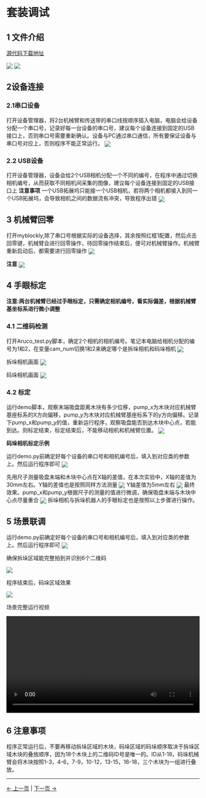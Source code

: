 # 套装调试
## 1 文件介绍

[源代码下载地址](https://github.com/elephantrobotics/UltraArm_P340_Sorting_Kit_docs/tree/ultraarm_sorting_kit_gitbook-cn)

<img src =./resourse/7.png align = "center">

<img src =./resourse/8.png align = "center">

## 2设备连接
### 2.1串口设备
打开设备管理器，将2台机械臂和传送带的串口线按顺序插入电脑，电脑会给设备分配一个串口号，记录好每一台设备的串口号，建议每个设备连接到固定的USB接口上，否则串口号需要重新确认。设备与PC通过串口通信，所有要保证设备与串口号对应上，否则程序不能正常运行。
<img src =./resourse/9.png align = "center">

### 2.2 USB设备
打开设备管理器，设备会给2个USB相机分配一个不同的编号，在程序中通过切换相机编号，从而获取不同相机间采集的图像，建议每个设备连接到固定的USB接口上
**注意事项**
一个USB拓展坞只能接一个USB相机，若将两个相机都接入到同一个USB拓展坞，会导致相机之间的数据流有冲突，导致程序出错
<img src =./resourse/10.png align = "center">

## 3 机械臂回零
打开myblockly,除了串口号根据实际的设备选择，其余按照红框1配置，然后点击回零键，机械臂会进行回零操作，待回零操作结束后，便可对机械臂操作。机械臂重新启动后，都需要进行回零操作
<img src =./resourse/11.png align = "center">

**注意**
<img src =./resourse/12.png align = "center">

## 4 手眼标定
**注意:两台机械臂已经过手眼标定，只需确定相机编号，看实际偏差，根据机械臂基坐标系进行微小调整**
### 4.1 二维码检测
打开Aruco_test.py脚本，确定2个相机的相机编号。笔记本电脑给相机分配的编号为1和2，在变量cam_num切换1和2来确定哪个是拆垛相机和码垛相机
<img src =./resourse/14.png align = "center">

拆垛相机画面
<img src =./resourse/15.png align = "center">

码垛相机画面
<img src =./resourse/16.png align = "center">

### 4.2 标定
运行demo脚本，观察末端吸盘距离木块有多少位移，pump_x为木块对应机械臂基座标系的X方向偏移，pump_y为木块对应机械臂基座标系下的y方向偏移。记录下pump_x和pump_y的值，重新运行程序，观察吸盘能否到达木块中心点，若能到达。则标定结束，标定结束后，不能移动相机和机械臂位置。
<img src =./resourse/sorting_kit/zb.png align = "center">


**码垛相机标定示例**

运行demo.py前确定好每个设备的串口号和相机编号后，填入到对应类的参数上。然后运行程序即可
<img src =./resourse/27.png align = "center">

先用尺子测量吸盘末端和木块中心点在X轴的差值，在本次实验中，X轴的差值为30mm左右。Y轴的差值也是按照同样方法测量
<img src =./resourse/20.jpg align = "center">
Y轴差值为5mm左右
<img src =./resourse/24.jpg align = "center">
最终效果。pump_x和pump_y根据尺子的测量的值进行微调，确保吸盘末端与木块中心点尽量重合
<img src =./resourse/sorting_kit/handeye.png align = "center">
拆垛相机与拆垛机器人的手眼标定也是按照以上步骤进行操作。



## 5 场景联调

运行demo.py前确定好每个设备的串口号和相机编号后，填入到对应类的参数上。然后运行程序即可
<img src =./resourse/27.png align = "center">

确保拆垛区域能完整拍到并识别6个二维码

<img src =./resourse/15.png align = "center">

程序结束后，码垛区域效果

<img src =./resourse/28.jpg align = "center">


场景完整运行视频

<video id="my-video" class="video-js" controls preload="auto" width="100%"
poster="" data-setup='{"aspectRatio":"16:9"}'>
  <source src="https://static.elephantrobotics.com/wp-content/uploads/2023/11/%E5%A5%A5%E5%88%9B%E6%99%BA%E8%83%BD%E5%88%86%E6%A0%8B%E5%A5%97%E8%A3%857.mp4"></video>

## 6 注意事项
程序正常运行后，不要再移动拆垛区域的木块，码垛区域的码垛顺序取决于拆垛区域木块的叠放顺序，因为18个木块上的二维码ID号是唯一的。ID从1-18，码垛机械臂会将木块按照1-3，4-6，7-9，10-12，13-15，16-18，三个木块为一组进行叠放。

---
[← 上一页](./2.3-Software_Building.md) | [下一页 → ](./14-IssueFAQ/14-FAQ.md)